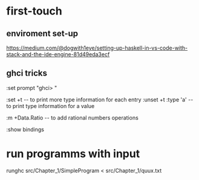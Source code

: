 # first-touch

## enviroment set-up
https://medium.com/@dogwith1eye/setting-up-haskell-in-vs-code-with-stack-and-the-ide-engine-81d49eda3ecf

## ghci tricks
:set prompt "ghci> "

:set +t   -- to print more type information for each entry
:unset +t
:type 'a' -- to print type information for a value

:m +Data.Ratio -- to add rational numbers operations

:show bindings

# run programms with input
runghc src/Chapter_1/SimpleProgram < src/Chapter_1/quux.txt